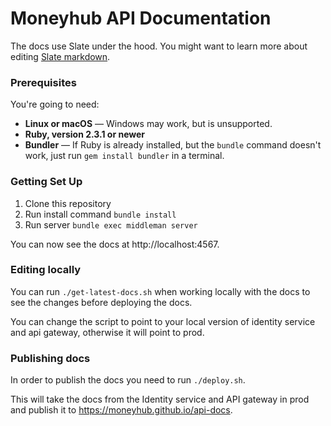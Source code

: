 # Moneyhub API Documentation

The docs use Slate under the hood. You might want to learn more about editing [Slate markdown](https://github.com/lord/slate/wiki/Markdown-Syntax).

### Prerequisites

You're going to need:

 - **Linux or macOS** — Windows may work, but is unsupported.
 - **Ruby, version 2.3.1 or newer**
 - **Bundler** — If Ruby is already installed, but the `bundle` command doesn't work, just run `gem install bundler` in a terminal.

### Getting Set Up

1. Clone this repository
2. Run install command `bundle install`
3. Run server `bundle exec middleman server`

You can now see the docs at http://localhost:4567.

### Editing locally

You can run `./get-latest-docs.sh` when working locally with the docs to see the changes before deploying the docs.

You can change the script to point to your local version of identity service and api gateway, otherwise it will point to prod.

### Publishing docs

In order to publish the docs you need to run `./deploy.sh`.

This will take the docs from the Identity service and API gateway in prod and publish it to https://moneyhub.github.io/api-docs.
